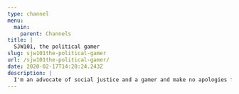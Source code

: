 ```yaml
---
type: channel
menu:
  main:
    parent: Channels
title: |
  SJW101, the political gamer
slug: sjw101the-political-gamer
url: /sjw101the-political-gamer/
date: 2020-02-17T14:20:24.243Z
description: |
  I'm an advocate of social justice and a gamer and make no apologies for either. Open minded and willing to consider alternative viewpoints to my own, expect me to challenge you if you are sowing fear, ignorance or are misled.
---
```

